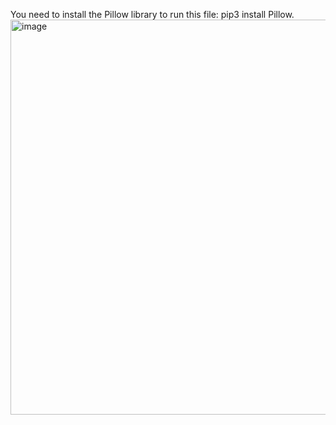 You need to install the Pillow library to run this file: pip3 install Pillow.
<img width="712" height="632" alt="image" src="https://github.com/user-attachments/assets/c75efe1d-b8b3-4cf5-bdcd-d0811f3692d6" />
